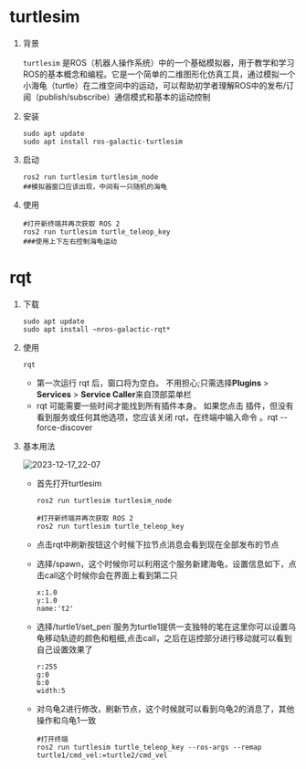 # turtlesim

1. 背景

   `turtlesim` 是ROS（机器人操作系统）中的一个基础模拟器，用于教学和学习ROS的基本概念和编程。它是一个简单的二维图形化仿真工具，通过模拟一个小海龟（turtle）在二维空间中的运动，可以帮助初学者理解ROS中的发布/订阅（publish/subscribe）通信模式和基本的运动控制

2. 安装

   ```shell
   sudo apt update
   sudo apt install ros-galactic-turtlesim
   ```

3. 启动

   ```shell
   ros2 run turtlesim turtlesim_node
   ##模拟器窗口应该出现，中间有一只随机的海龟
   ```

4. 使用

   ```shell
   #打开新终端并再次获取 ROS 2
   ros2 run turtlesim turtle_teleop_key
   ###使用上下左右控制海龟运动
   ```



# rqt

1. 下载

   ```shell
   sudo apt update
   sudo apt install ~nros-galactic-rqt*
   ```

2. 使用

   ```shell
   rqt
   ```

   - 第一次运行 rqt 后，窗口将为空白。 不用担心;只需选择**Plugins** > **Services** > **Service Caller**来自顶部菜单栏
   - rqt 可能需要一些时间才能找到所有插件本身。 如果您点击 插件，但没有看到服务或任何其他选项，您应该关闭 rqt，在终端中输入命令 。rqt --force-discover

3. 基本用法

   ![2023-12-17_22-07](https://github.com/nsj12/ROS-LEARNING/issues/1#issue-2045299201)

   - 首先打开turtlesim

     ```shell
     ros2 run turtlesim turtlesim_node
     
     #打开新终端并再次获取 ROS 2
     ros2 run turtlesim turtle_teleop_key
     ```

   - 点击rqt中刷新按钮这个时候下拉节点消息会看到现在全部发布的节点

   - 选择/spawn，这个时候你可以利用这个服务新建海龟，设置信息如下，点击call这个时候你会在界面上看到第二只

     ```
     x:1.0
     y:1.0
     name:'t2' 
     ```

   - 选择/turtle1/set_pen`服务为turtle1提供一支独特的笔在这里你可以设置乌龟移动轨迹的颜色和粗细,点击call，之后在运控部分进行移动就可以看到自己设置效果了

     ```
     r:255
     g:0
     b:0
     width:5
     ```

   - 对乌龟2进行修改，刷新节点，这个时候就可以看到乌龟2的消息了，其他操作和乌龟1一致

     ```shell
     #打开终端
     ros2 run turtlesim turtle_teleop_key --ros-args --remap turtle1/cmd_vel:=turtle2/cmd_vel
     ```

   
